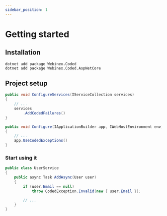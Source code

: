 ```yaml
---
sidebar_position: 1
---
```


# Getting started

## Installation

```shell
dotnet add package Webinex.Coded
dotnet add package Webinex.Coded.AspNetCore
```

## Project setup

```csharp title="Startup.cs"
public void ConfigureServices(IServiceCollection services)
{
    // ...
    services
        .AddCodedFailures()
}

public void Configure(IApplicationBuilder app, IWebHostEnvironment env)
{
    // ...
    app.UseCodedExceptions()
}
```

### Start using it

```csharp title="UserService.cs"
public class UserService
{
    public async Task AddAsync(User user)
    {
        if (user.Email == null)
            throw CodedException.Invalid(new { user.Email });

        // ...
    }
}
```
